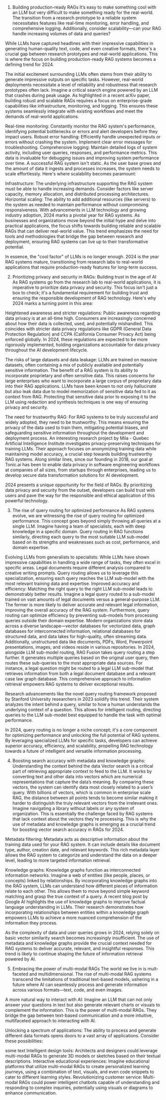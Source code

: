 1. Building production-ready RAGs
It’s easy to make something cool with an LLM but very difficult to make something ready for the real-world. The transition from a research prototype to a reliable system necessitates features like real-time monitoring, error handling, and comprehensive logging. Additionally, consider scalability—can your RAG handle increasing volumes of data and queries?

While LLMs have captured headlines with their impressive capabilities in generating human-quality text, code, and even creative formats, there's a crucial gap between research prototypes and real-world applications. This is where the focus on building production-ready RAG systems becomes a defining trend for 2024. 

The initial excitement surrounding LLMs often stems from their ability to generate impressive outputs on specific tasks. However, real-world deployments necessitate a level of reliability and robustness that research prototypes often lack. Imagine a critical search engine powered by an LLM that crashes during peak usage. As highlighted in a recent arXiv paper, building robust and scalable RAGs requires a focus on enterprise-grade capabilities like infrastructure, monitoring, and logging. This ensures these systems seamlessly integrate with existing workflows and meet the demands of real-world applications.

Real-time monitoring: Constantly monitor the RAG system's performance, identifying potential bottlenecks or errors and alert developers before they impact users. 
Robust error handling: Efficiently handle unexpected inputs or errors without crashing the system. Implement clear error messages for troubleshooting.
Comprehensive logging: Maintain detailed logs of system activity, including user queries, responses, and performance metrics. This data is invaluable for debugging issues and improving system performance over time.
A successful RAG system isn't static. As the user base grows and the amount of data it ingests and processes increases, the system needs to scale effortlessly. Here's where scalability becomes paramount:

Infrastructure: The underlying infrastructure supporting the RAG system must be able to handle increasing demands. Consider factors like server capacity, memory allocation, and distributed processing architectures.
Horizontal scaling: The ability to add additional resources (like servers) to the system as needed to maintain performance without compromising responsiveness.
With advancements in LLM technology and growing industry adoption, 2024 marks a pivotal year for RAG systems. As businesses and organizations move beyond the initial hype and delve into practical applications, the focus shifts towards building reliable and scalable RAGs that can deliver real-world value. This trend emphasizes the need for tools and methodologies that bridge the gap between research and deployment, ensuring RAG systems can live up to their transformative potential.

In essence, the "cool factor" of LLMs is no longer enough. 2024 is the year RAG systems mature, transitioning from research labs to real-world applications that require production-ready features for long-term success.

2. Prioritizing privacy and security in RAGs: Building trust in the age of AI
As RAG systems go from the research lab to real-world applications, it is imperative to prioritize data privacy and security. This focus isn't just a box to check; it's a fundamental requirement for building trust and ensuring the responsible development of RAG technology. Here's why 2024 marks a turning point in this area:

Heightened awareness and stricter regulations: Public awareness regarding data privacy is at an all-time high. Consumers are increasingly concerned about how their data is collected, used, and potentially mishandled. This coincides with stricter data privacy regulations like GDPR (General Data Protection Regulation) and CCPA (California Consumer Privacy Act) being enforced globally. In 2024, these regulations are expected to be more rigorously implemented, holding organizations accountable for data privacy throughout the AI development lifecycle.

The risks of large datasets and data leakage: LLMs are trained on massive datasets, often containing a mix of publicly available and potentially sensitive information. The benefit of a RAG system is its ability to incorporate proprietary and often sensitive data. This raises concerns for large enterprises who want to incorporate a large corpus of proprietary data into their RAG applications. LLMs have been known to not only hallucinate but also leak data due to model memorization of sensitive data fed to it as context from RAG. Protecting that sensitive data prior to exposing it to the LLM using redaction and synthesis techniques is one way of ensuring privacy and security.

The need for trustworthy RAG: For RAG systems to be truly successful and widely adopted, they need to be trustworthy. This means ensuring the privacy of the data used to train them, mitigating potential biases, and safeguarding sensitive information throughout the development and deployment process.
An interesting research project by Mila - Quebec Artificial Intelligence Institute investigates privacy-preserving techniques for training LLMs. Their approach focuses on anonymizing training data while maintaining model accuracy, a crucial step towards building trustworthy RAG systems. Along similar lines, since our founding in 2018, our goal at Tonic.ai has been to enable data privacy in software engineering workflows at companies of all sizes, from startups through enterprises, leading us to develop secure data transformation solutions for AI development. 

2024 presents a unique opportunity for the field of RAGs. By prioritizing data privacy and security from the outset, developers can build trust with users and pave the way for the responsible and ethical application of this powerful technology.

3. The rise of query routing for optimized performance
As RAG systems evolve, we are witnessing the rise of query routing for optimized performance. This concept goes beyond simply throwing all queries at a single LLM. Imagine having a team of specialists, each with deep knowledge in a specific domain. Query routing in RAG functions similarly, directing each query to the most suitable LLM sub-model based on its strengths and weaknesses such as cost, performance, and domain expertise. 

Evolving LLMs from generalists to specialists: While LLMs have shown impressive capabilities in handling a wide range of tasks, they often excel in specific areas. Legal documents require different analysis compared to creative writing prompts. Query routing allows us to leverage this specialization, ensuring each query reaches the LLM sub-model with the most relevant training data and expertise.
Improved accuracy and efficiency: Matching the right query to the right LLM sub-model leads to demonstrably better results. Imagine a legal query routed to a sub-model trained on vast amounts of legal documents versus a general-purpose LLM. The former is more likely to deliver accurate and relevant legal information, improving the overall accuracy of the RAG system. Furthermore, query routing can optimize efficiency by preventing sub-models from processing queries outside their domain expertise.
Modern organizations store data across a diverse landscape—vector databases for vectorized data, graph databases for interconnected information, relational databases for structured data, and data lakes for high-quality, often streaming data. Additionally, unstructured data like documents, PDFs, Word, Powerpoint presentations, images, and videos reside in various repositories. In 2024, alongside LLM sub-model routing, RAG Fusion takes query routing a step further. It generates multiple queries based on the original user query, then routes these sub-queries to the most appropriate data sources. For instance, a legal question might be routed to a legal LLM sub-model that retrieves information from both a legal document database and a relevant case law graph database. This comprehensive approach to information retrieval empowers RAG systems to deliver exceptional results.

Research advancements like the novel query routing framework proposed by Stanford University researchers in 2023 solidify this trend. Their system analyzes the intent behind a query, similar to how a human understands the underlying context of a question. This allows for intelligent routing, directing queries to the LLM sub-model best equipped to handle the task with optimal performance.

In 2024, query routing is no longer a niche concept; it's a core component for optimizing performance and unlocking the full potential of RAG systems. By leveraging specialized LLMs for specific tasks, developers can achieve superior accuracy, efficiency, and scalability, propelling RAG technology towards a future of intelligent and versatile information processing.

4. Boosting search accuracy with metadata and knowledge graphs: Understanding the context behind the data
Vector search is a critical part of retrieving appropriate context to feed to the LLM. It works by converting text and other data into vectors which are numerical representations that capture the data’s meaning. By comparing these vectors, the system can identify data most closely related to a user’s query. With billions of vectors, which is common in enterprise scale RAG, the distance between all points tends to become similar making it harder to distinguish the truly relevant vectors from the irrelevant ones. Imagine navigating a library without labels or any system of organization. This is essentially the challenge faced by RAG systems that lack context about the vectors they're processing. This is why the use of metadata and knowledge graphs is emerging as a crucial trend for boosting vector search accuracy in RAGs for 2024. 

Metadata filtering:  Metadata acts as descriptive information about the training data used for your RAG system. It can include details like document type, author, creation date, and relevant keywords. This rich metadata layer allows the RAG system to categorize and understand the data on a deeper level, leading to more targeted information retrieval.

Knowledge graphs: Knowledge graphs function as interconnected information networks. Imagine a web of entities (like people, places, or concepts) linked by relationships. By incorporating knowledge graphs into the RAG system, LLMs can understand how different pieces of information relate to each other. This allows them to move beyond simple keyword matching and grasp the true context of a query.
A recent blog post by Google AI highlights the use of knowledge graphs to improve factual language understanding in LLMs. Their research demonstrates how incorporating relationships between entities within a knowledge graph empowers LLMs to achieve a more nuanced comprehension of the information they process.

As the complexity of data and user queries grows in 2024, relying solely on basic vector similarity search becomes increasingly insufficient. The use of metadata and knowledge graphs provide the crucial context needed for RAG systems to deliver accurate, relevant, and insightful responses. This trend is likely to continue shaping the future of information retrieval powered by AI.

5. Embracing the power of multi-modal RAGs
The world we live in is mult-faceted and multidimensional. The rise of multi-modal RAG systems transcend the limitations of traditional text-based models, ushering in a future where AI can seamlessly process and generate information across various formats—text, code, and even images. 

A more natural way to interact with AI: Imagine an LLM that can not only answer your questions in text but also generate relevant charts or visuals to complement the information. This is the power of multi-modal RAGs. They bridge the gap between text-based communication and a more intuitive, multifaceted approach to interacting with AI.

Unlocking a spectrum of applications: The ability to process and generate different data formats opens doors to a vast array of applications. Consider these possibilities:

some text
Intelligent design tools: Architects and designers could leverage multi-modal RAGs to generate 3D models or sketches based on their textual descriptions.
Interactive educational experiences: Imagine educational platforms that utilize multi-modal RAGs to create personalized learning journeys, using a combination of text, visuals, and even code snippets to cater to different learning styles.
Revolutionizing customer service: Multi-modal RAGs could power intelligent chatbots capable of understanding and responding to complex inquiries, potentially using visuals or diagrams to enhance communication.
